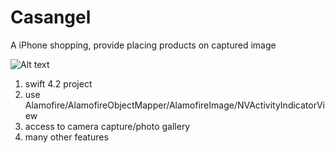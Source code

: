 # Casangel
A iPhone shopping, provide placing products on captured image

![Alt text](https://user-images.githubusercontent.com/47564047/59929268-710bd580-947b-11e9-9e11-b120d951997f.png "Screens")

1. swift 4.2 project
2. use Alamofire/AlamofireObjectMapper/AlamofireImage/NVActivityIndicatorView
3. access to camera capture/photo gallery
4. many other features 

